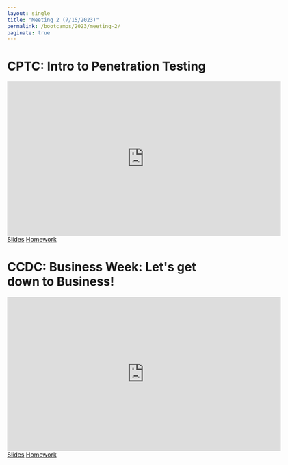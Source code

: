 ```yaml
---
layout: single
title: "Meeting 2 (7/15/2023)"
permalink: /bootcamps/2023/meeting-2/
paginate: true
---
```


# CPTC: Intro to Penetration Testing

<iframe width="640" height="360" src="https://www.youtube-nocookie.com/embed/BIT_n3IiXg0?controls=0" frameborder="0" title="CPTC Video" allowfullcreen></iframe>
<br>
<a href="/bootcamps/2023/slides/cptc-meeting-2.pdf" class="btn btn--danger btn--large"><span>Slides</span></a>
<a href="/bootcamps/2023/homework/2023-CPTC-Bootcamp-HW2.pdf" class="btn btn--danger btn--large"><span>Homework</span></a>

# CCDC: Business Week: Let's get down to Business!
<iframe width="640" height="360" src="https://www.youtube-nocookie.com/embed/Y6ekOOtixR0?controls=0" frameborder="0" title="CCDC Video" allowfullcreen></iframe>
<br>
<a href="/bootcamps/2023/slides/ccdc-meeting-2.pdf" class="btn btn--info btn--large"><span>Slides</span></a>
<a href="/bootcamps/2023/homework/2023-CCDC-Bootcamp-HW2.pdf" class="btn btn--info btn--large"><span>Homework</span></a>

